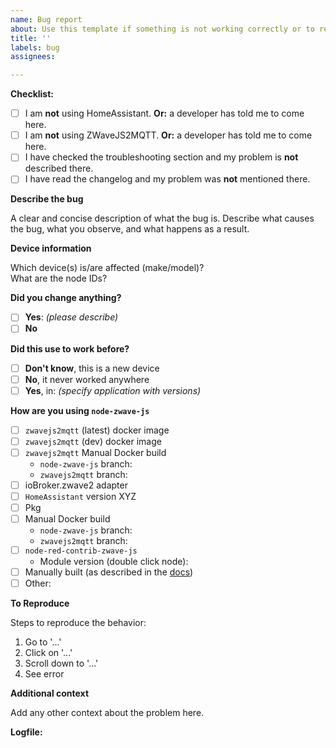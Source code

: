 ```yaml
---
name: Bug report
about: Use this template if something is not working correctly or to report errors in existing device config files.
title: ''
labels: bug
assignees: 

---
```


<!--
  🚨🚨🚨 STOP! STOP! STOP! 🚨🚨🚨

  Before opening an issue, please read and follow these steps:

  1. Are you using HomeAssistant?
  If yes, please open your issue at https://github.com/home-assistant/core/issues
  UNLESS a developer told you to come here.

  2. Are you using ZWaveJS2MQTT?
  If yes, please open your issue at https://github.com/zwave-js/zwavejs2mqtt/issues
  UNLESS a developer told you to come here.

  3. Check the troubleshooting section if your problem is described there:
  https://zwave-js.github.io/node-zwave-js/#/development/troubleshooting
  
  4. Check the changelog if your problem was already fixed recently.
  https://github.com/zwave-js/node-zwave-js/blob/master/CHANGELOG.md
  We cannot provide support if you are not using the latest version.

  5. Also make sure to provide the necessary information, as described here:
  https://zwave-js.github.io/node-zwave-js/#/development/troubleshooting?id=providing-the-necessary-information-for-an-issue

  If you are using zwavejs2mqtt, this is how you create the logfiles:
  * Go to Settings, Z-Wave section
  * select log level DEBUG
  * enable "log to file"

  For HomeAssistant, this is how you do it:
  Home Assistant -> settings -> Integrations -> Z-Wave JS -> Configure -> Create dump -> zip the json file and post it here.

  🙏🏻🙏🏻🙏🏻 Thanks, now onto your issue:
-->

**Checklist:**

- [ ] I am **not** using HomeAssistant. **Or:** a developer has told me to come here.
- [ ] I am **not** using ZWaveJS2MQTT. **Or:** a developer has told me to come here.
- [ ] I have checked the troubleshooting section and my problem is **not** described there.
- [ ] I have read the changelog and my problem was **not** mentioned there.

**Describe the bug**

A clear and concise description of what the bug is. Describe what causes the bug, what you observe, and what happens as a result.

**Device information**

Which device(s) is/are affected (make/model)?  
What are the node IDs?

**Did you change anything?**
- [ ] **Yes**: *(please describe)*
- [ ] **No**

**Did this use to work before?**
- [ ] **Don't know**, this is a new device
- [ ] **No**, it never worked anywhere
- [ ] **Yes**, in: *(specify application with versions)*
    
**How are you using `node-zwave-js`**
- [ ] `zwavejs2mqtt` (latest) docker image
- [ ] `zwavejs2mqtt` (dev) docker image
- [ ] `zwavejs2mqtt` Manual Docker build
    - `node-zwave-js` branch: <!-- fill in -->
    - `zwavejs2mqtt` branch: <!-- fill in -->
- [ ] ioBroker.zwave2 adapter
- [ ] `HomeAssistant` version XYZ
- [ ] Pkg
- [ ] Manual Docker build
    - `node-zwave-js` branch: <!-- fill in -->
    - `zwavejs2mqtt` branch: <!-- fill in -->
- [ ] `node-red-contrib-zwave-js`
    - Module version (double click node): <!-- fill in -->
- [ ] Manually built (as described in the [docs](https://zwave-js.github.io/node-zwave-js/#/development/installing-from-github)) 
- [ ] Other: <!-- Please describe: -->

**To Reproduce**

Steps to reproduce the behavior:
1. Go to '...'
2. Click on '...'
3. Scroll down to '...'
4. See error

**Additional context**

Add any other context about the problem here.

**Logfile:**
<!--
  ATTACH(!) `zwave-js` logfile with DEBUG or VERBOSE loglevel here. Please no links or gists or embedded logs.
  Please make sure to upload the correct log. If you're unsure, the correct one is called `zwave-<number>.log` and starts with

  ███████╗ ██╗    ██╗  █████╗  ██╗   ██╗ ███████╗             ██╗ ███████╗
  ╚══███╔╝ ██║    ██║ ██╔══██╗ ██║   ██║ ██╔════╝             ██║ ██╔════╝
    ███╔╝  ██║ █╗ ██║ ███████║ ██║   ██║ █████╗   █████╗      ██║ ███████╗
   ███╔╝   ██║███╗██║ ██╔══██║ ╚██╗ ██╔╝ ██╔══╝   ╚════╝ ██   ██║ ╚════██║
  ███████╗ ╚███╔███╔╝ ██║  ██║  ╚████╔╝  ███████╗        ╚█████╔╝ ███████║
  ╚══════╝  ╚══╝╚══╝  ╚═╝  ╚═╝   ╚═══╝   ╚══════╝         ╚════╝  ╚══════╝

-->
